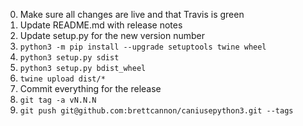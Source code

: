 0. Make sure all changes are live and that Travis is green
0. Update README.md with release notes
0. Update setup.py for the new version number
0. `python3 -m pip install --upgrade setuptools twine wheel`
0. `python3 setup.py sdist`
0. `python3 setup.py bdist_wheel`
0. `twine upload dist/*`
0. Commit everything for the release
0. `git tag -a vN.N.N`
0. `git push git@github.com:brettcannon/caniusepython3.git --tags`
